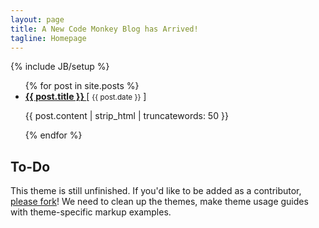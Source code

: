 ```yaml
---
layout: page
title: A New Code Monkey Blog has Arrived!
tagline: Homepage
---
```

{% include JB/setup %}

<ul>
  {% for post in site.posts %}
    <li>
      <a href="{{ post.url }}"><strong>{{ post.title }} </strong></a> [ <small>{{ post.date }}</small> ]
      <p>{{ post.content | strip_html | truncatewords: 50 }}</p>
    </li>
  {% endfor %}
</ul>

## To-Do

This theme is still unfinished. If you'd like to be added as a contributor, [please fork](http://github.com/plusjade/jekyll-bootstrap)!
We need to clean up the themes, make theme usage guides with theme-specific markup examples.


